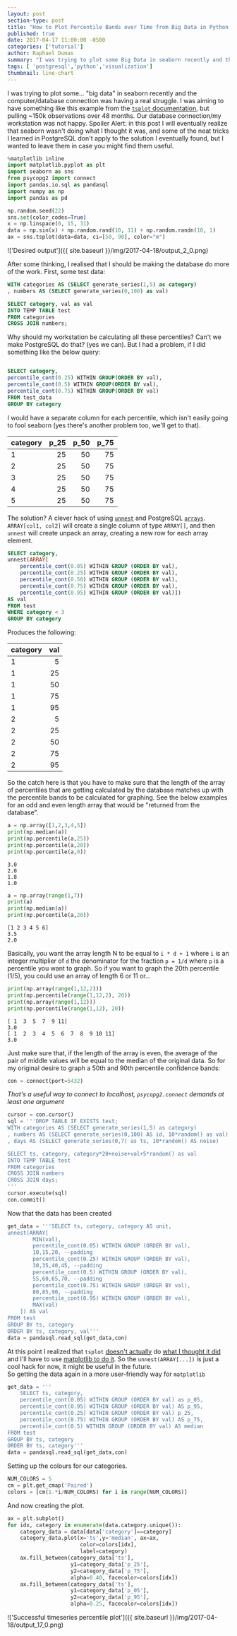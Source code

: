 ```yaml
---
layout: post
section-type: post
title: "How to Plot Percentile Bands over Time from Big Data in Python and PostgreSQL"
published: true
date: 2017-04-17 11:00:00 -0500
categories: ['tutorial']
author: Raphael Dumas
summary: "I was trying to plot some Big Data in seaborn recently and the computer/database connection was having a real struggle."
tags: [ 'postgresql','python','visualization']
thumbnail: line-chart  
---
```


I was trying to plot some... "big data" in seaborn recently and the computer/database connection was having a real struggle. I was aiming to have something like this example from the [`tsplot` documentation](http://seaborn.pydata.org/generated/seaborn.tsplot.html), but pulling ~150k observations over 48 months. Our database connection/my workstation was not happy. Spoiler Alert: in this post I will eventually realize that seaborn wasn't doing what I thought it was, and some of the neat tricks I learned in PostgreSQL don't apply to the solution I eventually found, but I wanted to leave them in case you might find them useful.

```python
%matplotlib inline
import matplotlib.pyplot as plt
import seaborn as sns
from psycopg2 import connect
import pandas.io.sql as pandasql
import numpy as np
import pandas as pd

np.random.seed(22)
sns.set(color_codes=True)
x = np.linspace(0, 15, 31)
data = np.sin(x) + np.random.rand(10, 31) + np.random.randn(10, 1)
ax = sns.tsplot(data=data, ci=[50, 90], color="m")
```

!['Desired output']({{ site.baseurl }}/img/2017-04-18/output_2_0.png)

After some thinking, I realised that I should be making the database do more of the work. First, some test data:  

```sql
WITH categories AS (SELECT generate_series(1,5) as category)
, numbers AS (SELECT generate_series(0,100) as val)

SELECT category, val as val
INTO TEMP TABLE test
FROM categories
CROSS JOIN numbers;
```

Why should my workstation be calculating all these percentiles? Can't we make PostgreSQL do that? (yes we can). But I had a problem, if I did something like the below query:

```sql

SELECT category, 
percentile_cont(0.25) WITHIN GROUP(ORDER BY val), 
percentile_cont(0.5) WITHIN GROUP(ORDER BY val),
percentile_cont(0.75) WITHIN GROUP(ORDER BY val)
FROM test_data
GROUP BY category
```

I would have a separate column for each percentile, which isn't easily going to fool seaborn (yes there's another problem too, we'll get to that).


|category|p_25|p_50|p_75|
|-------|--------------:|--------------:|-------------:|
|1|25|50|75|
|2|25|50|75|
|3|25|50|75|
|4|25|50|75|
|5|25|50|75|

The solution? A clever hack of using [`unnest`](https://www.postgresql.org/docs/current/static/functions-array.html#ARRAY-FUNCTIONS-TABLE) and PostgreSQL [`arrays`](https://www.postgresql.org/docs/current/static/arrays.html#ARRAYS-INPUT). `ARRAY[col1, col2]` will create a single column of type `ARRAY[]`, and then `unnest`  will create unpack an array, creating a new row for each array element.

```sql
SELECT category, 
unnest(ARRAY[
	percentile_cont(0.05) WITHIN GROUP (ORDER BY val),
	percentile_cont(0.25) WITHIN GROUP (ORDER BY val),
	percentile_cont(0.50) WITHIN GROUP (ORDER BY val),
	percentile_cont(0.75) WITHIN GROUP (ORDER BY val), 
	percentile_cont(0.95) WITHIN GROUP (ORDER BY val)]) 
AS val
FROM test
WHERE category < 3
GROUP BY category
```

Produces the following:

|category|val|
|-------|--:|
|1|5|
|1|25|
|1|50|
|1|75|
|1|95|
|2|5|
|2|25|
|2|50|
|2|75|
|2|95|


So the catch here is that you have to make sure that the length of the array of percentiles that are getting calculated by the database matches up with the percentile bands to be calculated for graphing. See the below examples for an odd and even length array that would be "returned from the database". 


```python
a = np.array([1,2,3,4,5])
print(np.median(a)) 
print(np.percentile(a,25))
print(np.percentile(a,20))
print(np.percentile(a,0))
```

    3.0
    2.0
    1.8
    1.0



```python
a = np.array(range(1,7)) 
print(a)
print(np.median(a))
print(np.percentile(a,20))
```

    [1 2 3 4 5 6]
    3.5
    2.0


Basically, you want the array length N to be equal to `i * d + 1` where `i` is an integer multiplier of `d` the denominator for the fraction `p = 1/d` where `p` is a percentile you want to graph. So if you want to graph the 20th percentile (1/5), you could use an array of length 6 or 11 or...


```python
print(np.array(range(1,12,2)))
print(np.percentile(range(1,12,2), 20))
print(np.array(range(1,12)))
print(np.percentile(range(1,12), 20))
```

    [ 1  3  5  7  9 11]
    3.0
    [ 1  2  3  4  5  6  7  8  9 10 11]
    3.0


Just make sure that, if the length of the array is even, the average of the pair of middle values will be equal to the median of the original data.
So for my original desire to graph a 50th and 90th percentile confidence bands:


```python
con = connect(port=5432)
```

*That's a useful way to connect to localhost, `psycopg2.connect` demands at least one argument*

```python
cursor = con.cursor()
sql = '''DROP TABLE IF EXISTS test;
WITH categories AS (SELECT generate_series(1,5) as category)
, numbers AS (SELECT generate_series(0,100) AS id, 10*random() as val)
, days AS (SELECT generate_series(0,7) as ts, 10*random() AS noise)

SELECT ts, category, category*20+noise+val+5*random() as val
INTO TEMP TABLE test
FROM categories
CROSS JOIN numbers
CROSS JOIN days;
'''
cursor.execute(sql)
con.commit()
```

Now that the data has been created

```python
get_data = '''SELECT ts, category, category AS unit,
unnest(ARRAY[
        MIN(val),
		percentile_cont(0.05) WITHIN GROUP (ORDER BY val),
        10,15,20, --padding
		percentile_cont(0.25) WITHIN GROUP (ORDER BY val),
        30,35,40,45, --padding
		percentile_cont(0.5) WITHIN GROUP (ORDER BY val),
        55,60,65,70, --padding
		percentile_cont(0.75) WITHIN GROUP (ORDER BY val),
        80,85,90, --padding
		percentile_cont(0.95) WITHIN GROUP (ORDER BY val),
        MAX(val)
    ]) AS val
FROM test
GROUP BY ts, category
ORDER BY ts, category, val'''
data = pandasql.read_sql(get_data,con)
```

At this point I realized that `tsplot` [doesn't actually](https://github.com/mwaskom/seaborn/issues/896#issuecomment-285376653) do [what I thought it did](https://github.com/mwaskom/seaborn/issues/896#issuecomment-293310727) and I'll have to use [matplotlib to do it](http://stackoverflow.com/a/22798911/4047679). So the `unnest(ARRAY[...])` is just a cool hack for now, it might be useful in the future.  
So getting the data again in a more user-friendly way for `matplotlib`

```python
get_data = '''
    SELECT ts, category, 
    percentile_cont(0.05) WITHIN GROUP (ORDER BY val) as p_05,
    percentile_cont(0.95) WITHIN GROUP (ORDER BY val) AS p_95,
    percentile_cont(0.25) WITHIN GROUP (ORDER BY val) p_25,
    percentile_cont(0.75) WITHIN GROUP (ORDER BY val) AS p_75,
	percentile_cont(0.5) WITHIN GROUP (ORDER BY val) AS median
FROM test
GROUP BY ts, category
ORDER BY ts, category'''
data = pandasql.read_sql(get_data,con)
```

Setting up the colours for our categories.

```python
NUM_COLORS = 5
cm = plt.get_cmap('Paired')
colors = [cm(1.*i/NUM_COLORS) for i in range(NUM_COLORS)]
```
And now creating the plot.

```python
ax = plt.subplot()
for idx, category in enumerate(data.category.unique()):
    category_data = data[data['category']==category]
    category_data.plot(x='ts',y='median', ax=ax,
                       color=colors[idx],
                       label=category)
    ax.fill_between(category_data['ts'], 
                    y1=category_data['p_25'],
                    y2=category_data['p_75'],
                    alpha=0.40, facecolor=colors[idx])
    ax.fill_between(category_data['ts'], 
                    y1=category_data['p_05'],
                    y2=category_data['p_95'],
                    alpha=0.25, facecolor=colors[idx])
```


!['Successful timeseries percentile plot']({{ site.baseurl }}/img/2017-04-18/output_17_0.png)

